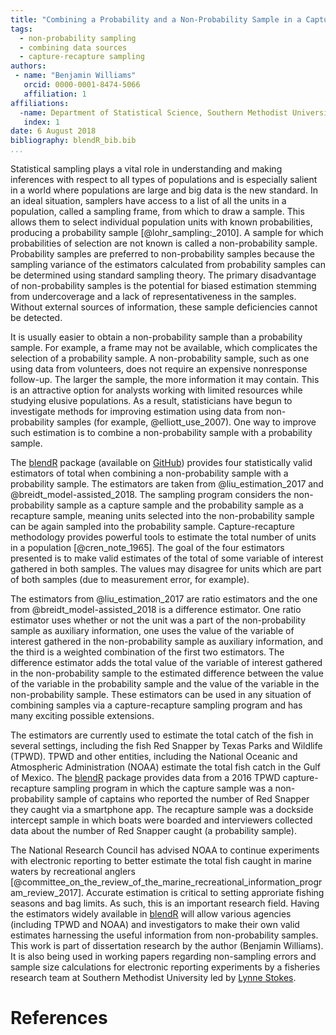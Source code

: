 ```yaml
---
title: "Combining a Probability and a Non-Probability Sample in a Capture-Recapture Setting"
tags:
  - non-probability sampling
  - combining data sources
  - capture-recapture sampling
authors: 
 - name: "Benjamin Williams"
   orcid: 0000-0001-8474-5066
   affiliation: 1
affiliations:
  -name: Department of Statistical Science, Southern Methodist University
   index: 1
date: 6 August 2018
bibliography: blendR_bib.bib
...
```



Statistical sampling plays a vital role in understanding and making inferences with respect to all types of populations and is especially salient in a world where populations are large and big data is the new standard. In an ideal situation, samplers have access to a list of all the units in a population, called a sampling frame, from which to draw a sample. This allows them to select individual population units with known probabilities, producing a probability sample [@lohr_sampling:_2010]. A sample for which probabilities of selection are not known is called a non-probability sample. Probability samples are preferred to non-probability samples because the sampling variance of the estimators calculated from probability samples can be determined using standard sampling theory. The primary disadvantage of non-probability samples is the potential for biased estimation stemming from undercoverage and a lack of representativeness in the samples. Without external sources of information, these sample deficiencies cannot be detected.

It is usually easier to obtain a non-probability sample than a probability sample. For example, a frame may not be available, which complicates the selection of a probability sample. A non-probability sample, such as one using data from volunteers, does not require an expensive nonresponse follow-up. The larger the sample, the more information it may contain. This is an attractive option for analysts working with limited resources while studying elusive populations. As a result, statisticians have begun to investigate methods for improving estimation using data from non-probability samples (for example, @elliott_use_2007). One way to improve such estimation is to combine a non-probability sample with a probability sample.

The [blendR](https://github.com/williamsbenjamin/blendR) package (available on [GitHub](https://github.com/williamsbenjamin/blendR)) provides four statistically valid estimators of total when combining a non-probability sample with a probability sample. The estimators are taken from @liu_estimation_2017 and @breidt_model-assisted_2018. The sampling program considers the non-probability sample as a capture sample and the probability sample as a recapture sample, meaning units selected into the non-probability sample can be again sampled into the probability sample. Capture-recapture methodology provides powerful tools to estimate the total number of units in a population [@cren_note_1965]. The goal of the four estimators presented is to make valid estimates of the total of some variable of interest gathered in both samples. The values may disagree for units which are part of both samples (due to measurement error, for example).

The estimators from @liu_estimation_2017 are ratio estimators and the one from @breidt_model-assisted_2018 is a difference estimator. One ratio estimator uses whether or not the unit was a part of the non-probability sample as auxiliary information, one uses the value of the variable of interest gathered in the non-probability sample as auxiliary information, and the third is a weighted combination of the first two estimators. The difference estimator adds the total value of the variable of interest gathered in the non-probability sample to the estimated difference between the value of the variable in the probability sample and the value of the variable in the non-probability sample. These estimators can be used in any situation of combining samples via a capture-recapture sampling program and has many exciting possible extensions.

The estimators are currently used to estimate the total catch of the fish in several settings, including the fish Red Snapper by Texas Parks and Wildlife (TPWD). TPWD and other entities, including the National Oceanic and Atmospheric Administration (NOAA) estimate the total fish catch in the Gulf of Mexico. The [blendR](https://github.com/williamsbenjamin/blendR) package provides data from a 2016 TPWD capture-recapture sampling program in which the capture sample was a non-probability sample of captains who reported the number of Red Snapper they caught via a smartphone app. The recapture sample was a dockside intercept sample in which boats were boarded and interviewers collected data about the number of Red Snapper caught (a probability sample).

The National Research Council has advised NOAA to continue experiments with electronic reporting to better estimate the total fish caught in marine waters by recreational anglers [@committee_on_the_review_of_the_marine_recreational_information_program_review_2017]. Accurate estimation is critical to setting approriate fishing seasons and bag limits. As such, this is an important research field. Having the estimators widely available in [blendR](https://github.com/williamsbenjamin/blendR) will allow various agencies (including TPWD and NOAA) and investigators to make their own valid estimates harnessing the useful information from non-probability samples. This work is part of dissertation research by the author (Benjamin Williams). It is also being used in working papers regarding non-sampling errors and sample size calculations for electronic reporting experiments by a fisheries research team at Southern Methodist University led by [Lynne Stokes](https://www.smu.edu/News/Experts/Lynn-Stokes). 

# References

